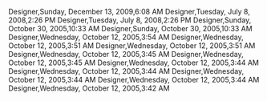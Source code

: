 ﻿Designer,Sunday, December 13, 2009,6:08 AMDesigner,Tuesday, July 8, 2008,2:26 PMDesigner,Tuesday, July 8, 2008,2:26 PMDesigner,Sunday, October 30, 2005,10:33 AMDesigner,Sunday, October 30, 2005,10:33 AMDesigner,Wednesday, October 12, 2005,3:54 AMDesigner,Wednesday, October 12, 2005,3:51 AMDesigner,Wednesday, October 12, 2005,3:51 AMDesigner,Wednesday, October 12, 2005,3:45 AMDesigner,Wednesday, October 12, 2005,3:45 AMDesigner,Wednesday, October 12, 2005,3:44 AMDesigner,Wednesday, October 12, 2005,3:44 AMDesigner,Wednesday, October 12, 2005,3:44 AMDesigner,Wednesday, October 12, 2005,3:44 AMDesigner,Wednesday, October 12, 2005,3:42 AM